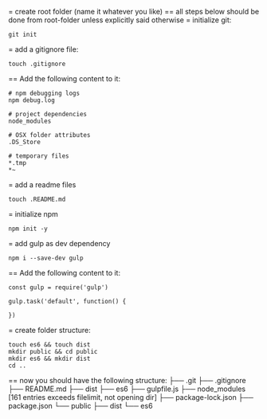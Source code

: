 = create root folder (name it whatever you like)
== all steps below should be done from root-folder unless explicitly said otherwise
= initialize git:
```
git init
```
= add a gitignore file:
```
touch .gitignore
```
== Add the following content to it:
```
# npm debugging logs
npm debug.log

# project dependencies
node_modules

# OSX folder attributes
.DS_Store

# temporary files
*.tmp
*~
```

= add a readme files
```
touch .README.md
```
= initialize npm
```
npm init -y
```

= add gulp as dev dependency
```
npm i --save-dev gulp
```
== Add the following content to it:
```
const gulp = require('gulp')

gulp.task('default', function() {

})
```

= create folder structure:
```
touch es6 && touch dist
mkdir public && cd public
mkdir es6 && mkdir dist
cd ..
```

== now you should have the following structure:
├── .git
├── .gitignore
├── README.md
├── dist
├── es6
├── gulpfile.js
├── node_modules [161 entries exceeds filelimit, not opening dir]
├── package-lock.json
├── package.json
└── public
    ├── dist
    └── es6
